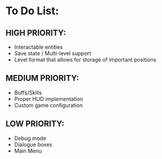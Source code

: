 # To Do List: #

## HIGH PRIORITY: ##
* Interactable entities
* Save state / Multi-level support
* Level format that allows for storage of important positions

## MEDIUM PRIORITY: ##
* Buffs/Skills
* Proper HUD implementation
* Custom game configuration

## LOW PRIORITY: ##
* Debug mode
* Dialogue boxes
* Main Menu